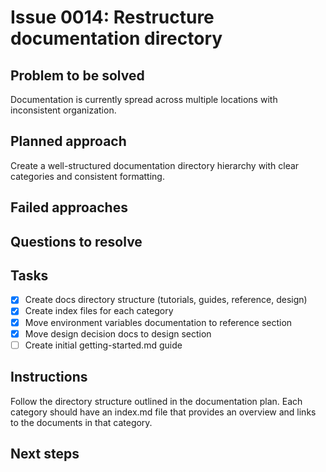 # Issue 0014: Restructure documentation directory

## Problem to be solved
Documentation is currently spread across multiple locations with inconsistent organization.

## Planned approach
Create a well-structured documentation directory hierarchy with clear categories and consistent formatting.

## Failed approaches


## Questions to resolve


## Tasks
- [x] Create docs directory structure (tutorials, guides, reference, design)
- [x] Create index files for each category
- [x] Move environment variables documentation to reference section
- [x] Move design decision docs to design section
- [ ] Create initial getting-started.md guide

## Instructions
Follow the directory structure outlined in the documentation plan. Each category should have an index.md file that provides an overview and links to the documents in that category.

## Next steps

